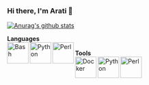 ### Hi there, I'm Arati 👋

[![Anurag's github stats](https://github-readme-stats.vercel.app/api?username=aratik711&show_icons=true&hide_rank=true)](https://github.com/anuraghazra/github-readme-stats)

**Languages**<br/>
<img align="left" title="Bash" width="50px" src="https://cdn.jsdelivr.net/npm/simple-icons@3.1.0/icons/gnubash.svg" />
<img align="left" title="Python" width="50px" src="https://cdn.jsdelivr.net/npm/simple-icons@3.1.0/icons/python.svg" />
<img align="left" title="Perl" width="50px" src="https://cdn.jsdelivr.net/npm/simple-icons@3.1.0/icons/perl.svg" />
<br/>
**Tools**<br/>
<img align="left" title="Docker" width="50px" src="https://cdn.jsdelivr.net/npm/simple-icons@3.1.0/icons/docker.svg" />
<img align="left" title="Python" width="50px" src="https://cdn.jsdelivr.net/npm/simple-icons@3.1.0/icons/python.svg" />
<img align="left" title="Perl" width="50px" src="https://cdn.jsdelivr.net/npm/simple-icons@3.1.0/icons/perl.svg" />

<!--
**aratik711/aratik711** is a ✨ _special_ ✨ repository because its `README.md` (this file) appears on your GitHub profile.

Here are some ideas to get you started:

- 🔭 I’m currently working on ...
- 🌱 I’m currently learning ...
- 👯 I’m looking to collaborate on ...
- 🤔 I’m looking for help with ...
- 💬 Ask me about ...
- 📫 How to reach me: ...
- 😄 Pronouns: ...
- ⚡ Fun fact: ...
-->
